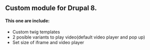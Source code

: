 <h2>Custom module for Drupal 8.</h2>
<h4>This one are include:</h4>
<ul>
  <li>Custom twig templates</li>
  <li>2 posible variants to play video(default video player and pop up)</li>
  <li>Set size of iframe and video player</li>
<ul>
